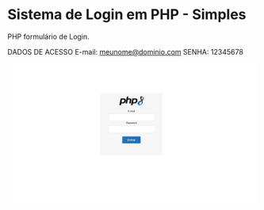 # Sistema de Login em PHP - Simples
PHP formulário de Login.


DADOS DE ACESSO
E-mail: meunome@dominio.com
SENHA: 12345678


![alt text](img/login-php.jpg)